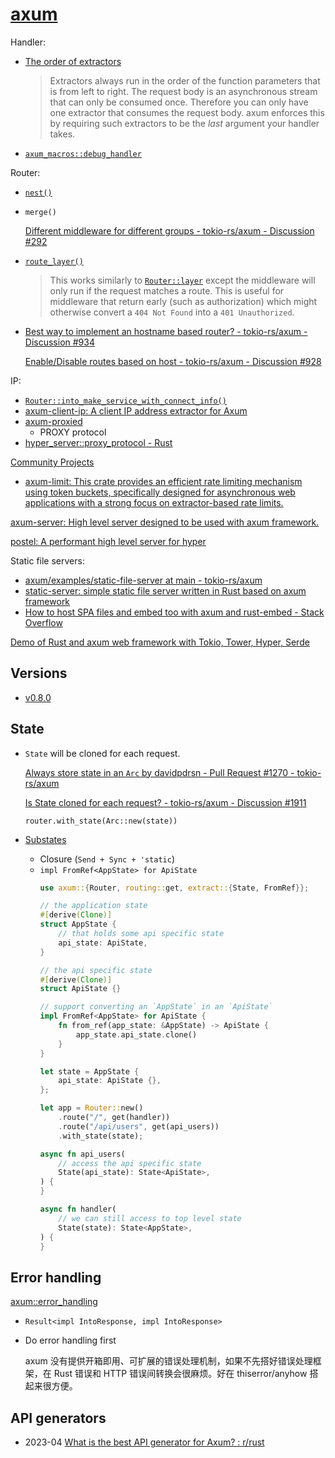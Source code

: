 # [axum](https://github.com/tokio-rs/axum)
Handler:
- [The order of extractors](https://docs.rs/axum/latest/axum/extract/index.html#the-order-of-extractors)

  > Extractors always run in the order of the function parameters that is from left to right. The request body is an asynchronous stream that can only be consumed once. Therefore you can only have one extractor that consumes the request body. axum enforces this by requiring such extractors to be the *last* argument your handler takes.

- [`axum_macros::debug_handler`](https://docs.rs/axum-macros/latest/axum_macros/attr.debug_handler.html)

Router:
- [`nest()`](https://docs.rs/axum/latest/axum/routing/struct.Router.html#method.nest)

- `merge()`
  
  [Different middleware for different groups - tokio-rs/axum - Discussion #292](https://github.com/tokio-rs/axum/discussions/292)

- [`route_layer()`](https://docs.rs/axum/latest/axum/routing/struct.Router.html#method.route_layer)

  > This works similarly to [`Router::layer`](https://docs.rs/axum/latest/axum/struct.Router.html#method.layer "method axum::Router::layer") except the middleware will only run if the request matches a route. This is useful for middleware that return early (such as authorization) which might otherwise convert a `404 Not Found` into a `401 Unauthorized`.

- [Best way to implement an hostname based router? - tokio-rs/axum - Discussion #934](https://github.com/tokio-rs/axum/discussions/934)

  [Enable/Disable routes based on host - tokio-rs/axum - Discussion #928](https://github.com/tokio-rs/axum/discussions/928)

IP:
- [`Router::into_make_service_with_connect_info()`](https://docs.rs/axum/latest/axum/struct.Router.html#method.into_make_service_with_connect_info)
- [axum-client-ip: A client IP address extractor for Axum](https://github.com/imbolc/axum-client-ip)
- [axum-proxied](https://github.com/bheesham/axum-proxied)
  - PROXY protocol
- [hyper\_server::proxy\_protocol - Rust](https://docs.rs/hyper-server/latest/hyper_server/proxy_protocol/index.html)

[Community Projects](https://github.com/tokio-rs/axum/blob/main/ECOSYSTEM.md)
- [axum-limit: This crate provides an efficient rate limiting mechanism using token buckets, specifically designed for asynchronous web applications with a strong focus on extractor-based rate limits.](https://github.com/gengteng/axum-limit)

[axum-server: High level server designed to be used with axum framework.](https://github.com/programatik29/axum-server)

[postel: A performant high level server for hyper](https://github.com/warlock-labs/postel)

Static file servers:
- [axum/examples/static-file-server at main - tokio-rs/axum](https://github.com/tokio-rs/axum/tree/main/examples/static-file-server)
- [static-server: simple static file server written in Rust based on axum framework](https://github.com/ttys3/static-server)
- [How to host SPA files and embed too with axum and rust-embed - Stack Overflow](https://stackoverflow.com/questions/73464479/how-to-host-spa-files-and-embed-too-with-axum-and-rust-embed)

[Demo of Rust and axum web framework with Tokio, Tower, Hyper, Serde](https://github.com/joelparkerhenderson/demo-rust-axum/tree/main)

## Versions
- [v0.8.0](https://github.com/tokio-rs/axum/releases/tag/axum-v0.8.0)

## State
- `State` will be cloned for each request.

  [Always store state in an `Arc` by davidpdrsn - Pull Request #1270 - tokio-rs/axum](https://github.com/tokio-rs/axum/pull/1270)

  [Is State cloned for each request? - tokio-rs/axum - Discussion #1911](https://github.com/tokio-rs/axum/discussions/1911)

  `router.with_state(Arc::new(state))`

- [Substates](https://docs.rs/axum/latest/axum/extract/struct.State.html#substates)
  - Closure (`Send + Sync + 'static`)
  - `impl FromRef<AppState> for ApiState`
    ```rust
    use axum::{Router, routing::get, extract::{State, FromRef}};

    // the application state
    #[derive(Clone)]
    struct AppState {
        // that holds some api specific state
        api_state: ApiState,
    }

    // the api specific state
    #[derive(Clone)]
    struct ApiState {}

    // support converting an `AppState` in an `ApiState`
    impl FromRef<AppState> for ApiState {
        fn from_ref(app_state: &AppState) -> ApiState {
            app_state.api_state.clone()
        }
    }

    let state = AppState {
        api_state: ApiState {},
    };

    let app = Router::new()
        .route("/", get(handler))
        .route("/api/users", get(api_users))
        .with_state(state);

    async fn api_users(
        // access the api specific state
        State(api_state): State<ApiState>,
    ) {
    }

    async fn handler(
        // we can still access to top level state
        State(state): State<AppState>,
    ) {
    }
    ```

## Error handling
[axum::error_handling](https://docs.rs/axum/latest/axum/error_handling/index.html)
- `Result<impl IntoResponse, impl IntoResponse>`

- Do error handling first

  axum 没有提供开箱即用、可扩展的错误处理机制，如果不先搭好错误处理框架，在 Rust 错误和 HTTP 错误间转换会很麻烦。好在 thiserror/anyhow 搭起来很方便。

## API generators
- 2023-04 [What is the best API generator for Axum? : r/rust](https://www.reddit.com/r/rust/comments/12fuwzs/what_is_the_best_api_generator_for_axum/)